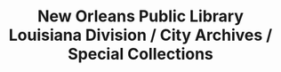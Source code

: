 ---
layout: repo
title: "New Orleans Public Library Louisiana Division / City Archives / Special Collections"
id: 25500
permalink: repos/25500/
---